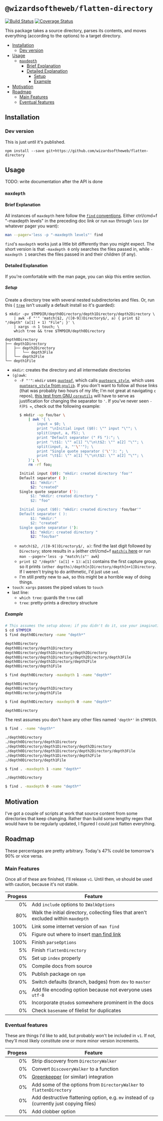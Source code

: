 # `@wizardsoftheweb/flatten-directory`

[![Build Status](https://travis-ci.org/wizardsoftheweb/flatten-directory.svg?branch=dev)](https://travis-ci.org/wizardsoftheweb/flatten-directory) [![Coverage Status](https://coveralls.io/repos/github/wizardsoftheweb/flatten-directory/badge.svg?branch=dev)](https://coveralls.io/github/wizardsoftheweb/flatten-directory?branch=dev)

This package takes a source directory, parses its contents, and moves everything (according to the options) to a target directory.

<!-- MarkdownTOC -->

- [Installation](#installation)
    - [Dev version](#devversion)
- [Usage](#usage)
    - [`maxdepth`](#maxdepth)
        - [Brief Explanation](#briefexplanation)
        - [Detailed Explanation](#detailedexplanation)
            - [Setup](#setup)
            - [Example](#example)
- [Motivation](#motivation)
- [Roadmap](#roadmap)
    - [Main Features](#mainfeatures)
    - [Eventual features](#eventualfeatures)

<!-- /MarkdownTOC -->


## Installation

### Dev version
This is just until it's published.

```
npm install --save git+https://github.com/wizardsoftheweb/flatten-directory
```

## Usage

TODO: write documentation after the API is done

### `maxdepth`
#### Brief Explanation

All instances of `maxdepth` here follow the [`find` conventions](http://man7.org/linux/man-pages/man1/find.1.html). Either ctrl/cmd+f "-maxdepth levels" in the preceding doc link or run `man` through `less` (or whatever pager you want):
```bash
man --pager='less -p "-maxdepth levels"' find
```
`find`'s `maxdepth` works just a little bit differently than you might expect. The short version is that `-maxdepth 0` only searches the files passed in, while `-maxdepth 1` searches the files passed in and their children (if any).

#### Detailed Explanation

If you're comfortable with the man page, you can skip this entire section.

##### Setup

Create a directory tree with several nested subdirectories and files. Or, run this ( [`tree`](https://linux.die.net/man/1/tree) isn't usually a default install so it's guarded):
```
$ mkdir -pv $TMPDIR/depth0Directory/depth1Directory/depth2Directory \
    | awk -F "'" 'match($2, /([0-9])Directory$/, a) { print $2 "/depth" (a[1] + 1) "File"; }' \
    | xargs -n 1 touch; \
    which tree && tree $TMPDIR/depth0Directory

depth0Directory
├── depth1Directory
│   ├── depth2Directory
│   │   └── depth3File
│   └── depth2File
└── depth1File
```
* `mkdir`: creates the directory and all intermediate directories
* `(g)awk`:
    * `-F "'"`: `mkdir` uses [`quoteaf`](https://github.com/coreutils/coreutils/blob/master/src/mkdir.c#L113), which calls [`quotearg_style`](https://github.com/coreutils/coreutils/blob/master/src/system.h#L780), which uses [`quotearg_style` from `gnulib`](https://github.com/coreutils/gnulib/blob/master/lib/quotearg.c#L290). If you don't want to follow all those links (that was probably two hours of my life; I'm not great at navigating `c` repos), [this test from GNU `coreutils`](https://github.com/coreutils/coreutils/blob/master/tests/mkdir/p-v.sh) will have to serve as justification for changing the separator to `'`. If you've never seen `-F`/`FS =`, check out the following example:
        ```bash
        $ mkdir -vp foo/bar \
            | awk '{ \
                input = $0; \
                print "\nInitial input ($0): \"" input "\""; \
                split(input, a, FS); \
                print "Default separator (" FS "):"; \
                print "\t$1: \"" a[1] "\"\n\t$2: \"" a[2] "\""; \
                split(input, a, "'\''"); \
                print "Single quote separator ('\''): "; \
                print "\t$1: \"" a[1] "\"\n\t$2: \"" a[2] "\""; \
            }'; \
            rm -rf foo;

        Initial input ($0): "mkdir: created directory 'foo'"
        Default separator ( ):
             $1: "mkdir:"
             $2: "created"
        Single quote separator ('):
             $1: "mkdir: created directory "
             $2: "foo"

        Initial input ($0): "mkdir: created directory 'foo/bar'"
        Default separator ( ):
             $1: "mkdir:"
             $2: "created"
        Single quote separator ('):
             $1: "mkdir: created directory "
             $2: "foo/bar"
        ```
    * `match($2, /([0-9])Directory$/, a)`: find the last digit followed by `Directory`; store results in `a` (either ctrl/cmd+f [`match(s` here](https://www.gnu.org/software/gawk/manual/html_node/String-Functions.html) or run `man --pager='less -p "match\(s"' awk`)
    * `print $2 "/depth" (a[1] + 1)`: `a[1]` contains the first capture group, so it prints `(other depths)/depth[n]Directory/depth[n+1]Directory`. If I weren't trying to do arithmetic, I'd just use `sed`.
    * I'm still pretty new to `awk`, so this might be a horrible way of doing things.
* `touch`: `xargs` passes the piped values to `touch`
* last line:
    * `which tree`: guards the `tree` call
    * `tree`: pretty-prints a directory structure

##### Example
```bash
# This assumes the setup above; if you didn't do it, use your imagination
$ cd $TMPDIR
$ find depth0Directory -name "depth*"

depth0Directory
depth0Directory/depth1Directory
depth0Directory/depth1Directory/depth2Directory
depth0Directory/depth1Directory/depth2Directory/depth3File
depth0Directory/depth1Directory/depth2File
depth0Directory/depth1File

$ find depth0Directory -maxdepth 1 -name "depth*"

depth0Directory
depth0Directory/depth1Directory
depth0Directory/depth1File

$ find depth0Directory -maxdepth 0 -name "depth*"

depth0Directory
```
The rest assumes you don't have any other files named `'depth*'` in `$TMPDIR`.
```bash
$ find . -name "depth*"

./depth0Directory
./depth0Directory/depth1Directory
./depth0Directory/depth1Directory/depth2Directory
./depth0Directory/depth1Directory/depth2Directory/depth3File
./depth0Directory/depth1Directory/depth2File
./depth0Directory/depth1File

$ find . -maxdepth 1 -name "depth*"

./depth0Directory

$ find . -maxdepth 0 -name "depth*"


```

## Motivation

I've got a couple of scripts at work that source content from some directories that keep changing. Rather than build some lengthy regex that would have to be regularly updated, I figured I could just flatten everything.

## Roadmap

These percentages are pretty arbitrary. Today's 47% could be tomorrow's 90% or vice versa.

### Main Features

Once all of these are finished, I'll release `v1`. Until then, `v0` should be used with caution, because it's not stable.

| Progess | Feature |
| ------: | ------- |
|      0% | Add `include` options to `IWalkOptions` |
|     80% | Walk the initial directory, collecting files that aren't excluded within `maxdepth` |
|    100% | Link some internet version of `man find` |
|      0% | Figure out where to insert [man find link](http://man7.org/linux/man-pages/man1/find.1.html) |
|    100% | Finish `parseOptions` |
|      5% | Finish `flattenDirectory` |
|      0% | Set up `index` properly |
|      0% | Compile docs from source |
|      0% | Publish package on `npm` |
|      0% | Switch defaults (branch, badges) from `dev` to `master` |
|      0% | Add file encoding option because not everyone uses `utf-8` |
|      0% | Incorporate `@todo`s somewhere prominent in the docs |
|      0% | Check `basename` of filelist for duplicates |

### Eventual features

These are things I'd like to add, but probably won't be included in `v1`. If not, they'll most likely constitute one or more minor version increments.

| Progess | Feature |
| ------: | ------- |
|      0% | Strip discovery from `DirectoryWalker` |
|      0% | Convert `DiscoveryWalker` to a function |
|      0% | [Greenkeeper](https://greenkeeper.io/) (or similar) integration |
|      0% | Add some of the options from `DirectoryWalker` to `flattenDirectory` |
|      0% | Add destructive flattening option, e.g. `mv` instead of `cp` (currently just copying files) |
|      0% | Add clobber option |
